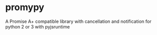 promypy
=======

A Promise A+ compatible library with cancellation and notification for python 2 or 3 with pyjsruntime
